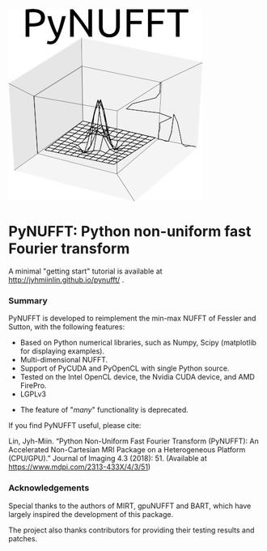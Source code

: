 ![](g5738.jpeg)
# PyNUFFT: Python non-uniform fast Fourier transform

A minimal "getting start" tutorial is available at http://jyhmiinlin.github.io/pynufft/ .
 
### Summary

PyNUFFT is developed to reimplement the min-max NUFFT of Fessler and Sutton, with the following features:

- Based on Python numerical libraries, such as Numpy, Scipy (matplotlib for displaying examples).
- Multi-dimensional NUFFT.
- Support of PyCUDA and PyOpenCL with single Python source.
- Tested on the Intel OpenCL device, the Nvidia CUDA device, and AMD FirePro.
- LGPLv3
<!--
- The single/double-precision CPU/GPU NUFFT. (fp64 is available on request)
- Under the same level of precision (1e-6 ~ 1e-9), the min-max kernel on OpenCL is generally 2x faster than the semicircle-kernel on modern Intel multi-core CPUs (Benchmarking is available on request.) -->
- The feature of "_many_" functionality is deprecated. 

If you find PyNUFFT useful, please cite:

Lin, Jyh-Miin. “Python Non-Uniform Fast Fourier Transform (PyNUFFT): An Accelerated Non-Cartesian MRI Package on a Heterogeneous Platform (CPU/GPU).” Journal of Imaging 4.3 (2018): 51. (Available at https://www.mdpi.com/2313-433X/4/3/51)

### Acknowledgements

Special thanks to the authors of MIRT, gpuNUFFT and BART, which have largely inspired the development of this package. 

The project also thanks contributors for providing their testing results and patches. 

<!--

### Related projects

The PyNUFFT package has currently been used by signal processing experts, astronomers, and physicists for building their applications. 

1. Online PySAP-MRI reconstruction (https://github.com/CEA-COSMIC/pysap-mri, which enjoys the speed of PyNUFFT.) 
2. Accelerated tomography
3. Radiation distribution 
4. Machine learning based MRI reconstruction (https://www.researchgate.net/publication/335473585_A_deep_learning_approach_for_reconstruction_of_undersampled_Cartesian_and_Radial_data)
5. Spiral off-resonance correction
6. For motion estimation (NUFFT adjoint + SPyNET) (https://pubmed.ncbi.nlm.nih.gov/32408295/)
7. PyNUFFT was used in ISMRM reproducible study group and was mentioned in "Stikov, Nikola, Joshua D. Trzasko, and Matt A. Bernstein. "Reproducibility and the future of MRI research." Magnetic resonance in medicine 82.6 (2019): 1981-1983."

Open-source Python software is nice for delivering your products. So try PyNUFFT today!


-->

